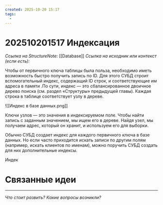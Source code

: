 ```yaml
---
created: 2025-10-20 15:17
tags:
  - 
---
```

# 202510201517 Индексация

*Ссылка на StructureNote:* [[Database]]
*Ссылка на исходник или контекст (если есть):* 

Чтобы от первичного ключа таблицы была польза, необходимо иметь возможность быстро получить запись по ID. Для этого СУБД строит вспомогательный индекс, содержащий ID строк, и соответствующие им адреса в памяти .По сути, индекс — это сбалансированное двоичное дерево поиска (см. раздел «Структуры» предыдущей главы). Каждая строка в таблице соответствует узлу в дереве.

![[Индекс в базе данных.png]]

Ключи узлов — это значения в индексируемом поле. Чтобы найти запись с заданным значением, мы ищем его в дереве. Найдя узел, мы получаем адрес, который он хранит, и используем его для выборки.

Обычно СУБД создает индекс для каждого первичного ключа в базе данных. Но если часто приходится искать записи по другим полям (например, искать клиентов по именам), можно поручить СУБД создать для них дополнительные индексы.

Индек


# Связанные идеи

---

*Что стоит развить? Какие вопросы возникли?*
